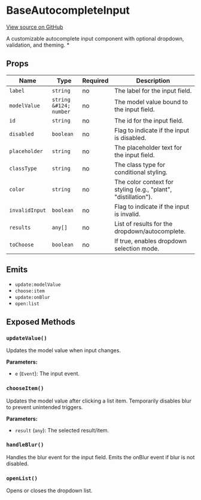 # BaseAutocompleteInput

[View source on GitHub](https://github.com/DestillApp/main/blob/main/frontend/src/ui/BaseAutocompleteInput.vue)

A customizable autocomplete input component with optional dropdown, validation, and theming.
 *

## Props

| Name | Type | Required | Description |
|------|------|----------|-------------|
| `label` | `string` | no | The label for the input field. |
| `modelValue` | `string &#124; number` | no | The model value bound to the input field. |
| `id` | `string` | no | The id for the input field. |
| `disabled` | `boolean` | no | Flag to indicate if the input is disabled. |
| `placeholder` | `string` | no | The placeholder text for the input field. |
| `classType` | `string` | no | The class type for conditional styling. |
| `color` | `string` | no | The color context for styling (e.g., "plant", "distillation"). |
| `invalidInput` | `boolean` | no | Flag to indicate if the input is invalid. |
| `results` | `any[]` | no | List of results for the dropdown/autocomplete. |
| `toChoose` | `boolean` | no | If true, enables dropdown selection mode. |

## Emits

- `update:modelValue`
- `choose:item`
- `update:onBlur`
- `open:list`

## Exposed Methods

### `updateValue()`
Updates the model value when input changes.

**Parameters:**
- `e` (`Event`): The input event.

### `chooseItem()`
Updates the model value after clicking a list item.
Temporarily disables blur to prevent unintended triggers.

**Parameters:**
- `result` (`any`): The selected result/item.

### `handleBlur()`
Handles the blur event for the input field.
Emits the onBlur event if blur is not disabled.

### `openList()`
Opens or closes the dropdown list.
